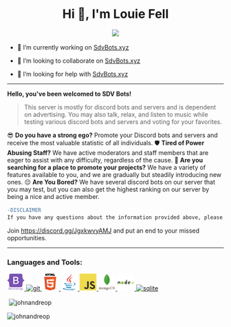 <h1 align="center">Hi 👋, I'm Louie Fell</h1>
<p align="center">
  <img src="https://camo.githubusercontent.com/fce6276656507ab7539654e1b41b772e2305e9f22aa705fac03712adc7eeacad/68747470733a2f2f696d6775722e636f6d2f655449784737632e676966">
</p>

- 🔭 I’m currently working on [SdvBots.xyz](https://SdvBots.xyz)

- 👯 I’m looking to collaborate on [SdvBots.xyz](https://SdvBots.xyz)

- 🤝 I’m looking for help with [SdvBots.xyz](https://SdvBots.xyz)

---
**__Hello, you've been welcomed to SDV Bots!__**
> This server is mostly for discord bots and servers and is dependent on advertising. You may also talk, relax, and listen to music while testing various discord bots and servers and voting for your favorites.

:sunglasses: **Do you have a strong ego?** Promote your Discord bots and servers and receive the most valuable statistic of all individuals.
:shield: **Tired of Power Abusing Staff?** We have active moderators and staff members that are eager to assist with any difficulty, regardless of the cause.
:link: **Are you searching for a place to promote your projects?** We have a variety of features available to you, and we are gradually but steadily introducing new ones.
:pensive: **Are You Bored?** We have several discord bots on our server that you may test, but you can also get the highest ranking on our server by being a nice and active member.

```diff
-DISCLAIMER
If you have any questions about the information provided above, please do not hesitate to inquire. Before you join the server, think about why you want to be there.
```
Join https://discord.gg/JgxkwvyAMJ and put an end to your missed opportunities.

---

<p align="left">
</p>

<h3 align="left">Languages and Tools:</h3>
<p align="left"> <a href="https://getbootstrap.com" target="_blank" rel="noreferrer"> <img src="https://raw.githubusercontent.com/devicons/devicon/master/icons/bootstrap/bootstrap-plain-wordmark.svg" alt="bootstrap" width="40" height="40"/> </a> <a href="https://git-scm.com/" target="_blank" rel="noreferrer"> <img src="https://www.vectorlogo.zone/logos/git-scm/git-scm-icon.svg" alt="git" width="40" height="40"/> </a> <a href="https://www.w3.org/html/" target="_blank" rel="noreferrer"> <img src="https://raw.githubusercontent.com/devicons/devicon/master/icons/html5/html5-original-wordmark.svg" alt="html5" width="40" height="40"/> </a> <a href="https://www.java.com" target="_blank" rel="noreferrer"> <img src="https://raw.githubusercontent.com/devicons/devicon/master/icons/java/java-original.svg" alt="java" width="40" height="40"/> </a> <a href="https://developer.mozilla.org/en-US/docs/Web/JavaScript" target="_blank" rel="noreferrer"> <img src="https://raw.githubusercontent.com/devicons/devicon/master/icons/javascript/javascript-original.svg" alt="javascript" width="40" height="40"/> </a> <a href="https://www.mongodb.com/" target="_blank" rel="noreferrer"> <img src="https://raw.githubusercontent.com/devicons/devicon/master/icons/mongodb/mongodb-original-wordmark.svg" alt="mongodb" width="40" height="40"/> </a> <a href="https://nodejs.org" target="_blank" rel="noreferrer"> <img src="https://raw.githubusercontent.com/devicons/devicon/master/icons/nodejs/nodejs-original-wordmark.svg" alt="nodejs" width="40" height="40"/> </a> <a href="https://www.sqlite.org/" target="_blank" rel="noreferrer"> <img src="https://www.vectorlogo.zone/logos/sqlite/sqlite-icon.svg" alt="sqlite" width="40" height="40"/> </a> </p>

<p>&nbsp;<img align="center" src="https://github-readme-stats.vercel.app/api?username=LouieFell&show_icons=true&locale=en" alt="johnandreop" /></p>

<p><img align="center" src="https://github-readme-streak-stats.herokuapp.com/?user=LouieFell&" alt="johnandreop" /></p>

